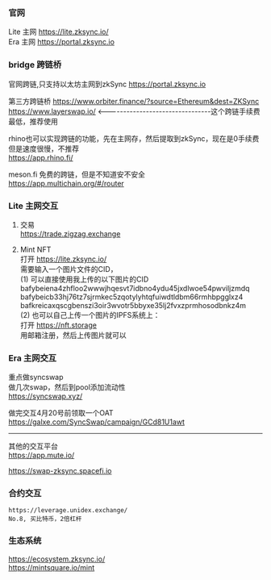 ###  官网
Lite 主网 https://lite.zksync.io/  
Era 主网 https://portal.zksync.io  

### bridge 跨链桥

官网跨链,只支持以太坊主网到zkSync
https://portal.zksync.io   

第三方跨链桥
https://www.orbiter.finance/?source=Ethereum&dest=ZKSync   
https://www.layerswap.io/   <--------------------------------这个跨链手续费最低，推荐使用


rhino也可以实现跨链的功能，先在主网存，然后提取到zkSync，现在是0手续费 但是速度很慢，不推荐  
https://app.rhino.fi/

meson.fi 免费的跨链，但是不知道安不安全
https://app.multichain.org/#/router

### Lite 主网交互

1. 交易  
  https://trade.zigzag.exchange  

2. Mint NFT   
 打开 https://lite.zksync.io/   
 需要输入一个图片文件的CID，  
 (1) 可以直接使用我上传的以下图片的CID   
 bafybeiena4zhfloo2wwwjhqesvt7idbno4ydu45jxdlwoe54pwviljzmdq    
 bafybeicb33hj76tz7sjrmkec5zqotylyhtqfuiwdtldbm66rmhbpgglxz4  
 bafkreicaxqscgbenszi3oir3wvotr5bbyxe35lj2fvxzprmhosodbnkz4m  
     (2) 
 也可以自己上传一个图片的IPFS系统上：  
 打开 https://nft.storage  
 用邮箱注册，然后上传图片就可以  

### Era 主网交互

重点做syncswap   
做几次swap，然后到pool添加流动性   
https://syncswap.xyz/  

做完交互4月20号前领取一个OAT  
https://galxe.com/SyncSwap/campaign/GCd81U1awt

_____________________________________________________________________________________________
其他的交互平台  
https://app.mute.io/  

https://swap-zksync.spacefi.io  


### 合约交互
```
https://leverage.unidex.exchange/   
No.8, 买比特币，2倍杠杆 
```


### 生态系统
https://ecosystem.zksync.io/  
https://mintsquare.io/mint  

